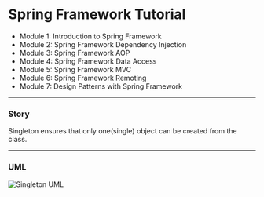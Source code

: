 # Spring Framework Tutorial

* Module 1: Introduction to Spring Framework
* Module 2: Spring Framework Dependency Injection 
* Module 3: Spring Framework AOP 
* Module 4: Spring Framework Data Access
* Module 5: Spring Framework MVC
* Module 6: Spring Framework Remoting
* Module 7: Design Patterns with Spring Framework


---

### Story

Singleton ensures that only one(single) object can be created from the class.



---

### UML

![Singleton UML](https://github.com/dstar55/100-words-design-patterns-java/raw/master/src/main/resources/singleton.png)